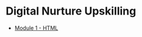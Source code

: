 # Digital Nurture Upskilling

- [Module 1 - HTML](https://html-gd2sagr7v-yogithas-projects-7611266e.vercel.app/)
